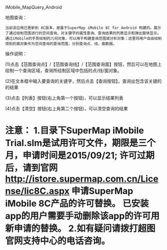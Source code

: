 iMobile_MapQuery_Android

地图查询：
	
	当前该应用已更新到 8C版本，是基于SuperMap iMobile 8C for Android 构建的。展示了通过绘制范围进行的空间查询、对关键字的属性查询、查询结果的列表显示和弹出窗体显示。通过iMobile的手势绘制的几何对象，可以用于构建查询范围或分析对象；这里将用户自由绘制得到的面对象作为空间查询的查询范围，分别查询点、线、面数据。

操作说明：

  (1)点击【范围查询点】/【范围查询线】/【范围查询面】按钮，然后可以在地图上绘制一个查询区域，查询所绘制区域中包括的点/线/面对象。
  
  (2)在文本框中输入要查询的关键字，然后点击【查询按钮】，查询出包含该关键的的结果

  (3)点击【列表】按钮(右上角第一个按钮)，可以显示结果列表

  (4)点击【清空】按钮(右上角第二个按钮)，可以清空查询的结果

  注意： 1.目录下SuperMap iMobile Trial.slm是试用许可文件，期限是三个月，申请时间是2015/09/21; 许可过期后，请到官网 http://istore.supermap.com.cn/License/lic8C.aspx 申请SuperMap iMobile 8C产品的许可替换。 已安装app的用户需要手动删除该app的许可用新申请的替换。 2.如有疑问请拨打超图官网支持中心的电话咨询。
================